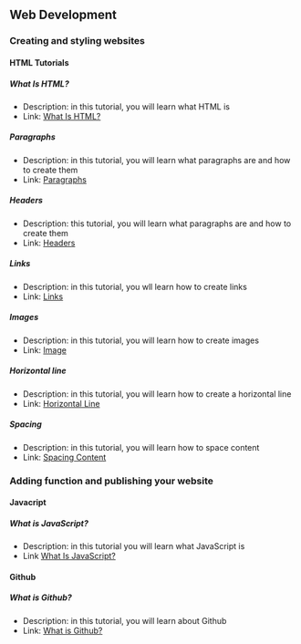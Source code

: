 ## Web Development
### Creating and styling websites 
#### HTML Tutorials
##### What Is HTML?
* Description: in this tutorial, you will learn what HTML is
* Link: [What Is HTML?](tutorials/html/tutorial1)
##### Paragraphs
* Description: in this tutorial, you will learn what paragraphs are and how to create them
* Link: [Paragraphs](tutorials/html/paragraphs)
##### Headers 
* Description: this tutorial, you will learn what paragraphs are and how to create them
* Link: [Headers](tutorials/html/headers)
##### Links 
* Description: in this tutorial, you wll learn how to create links
* Link: [Links](tutorials/html/links)
##### Images
* Description: in this tutorial, you will learn how to create images
* Link: [Image](tutorials/html/images)
##### Horizontal line
* Description: in this tutorial, you will learn how to create a horizontal line
* Link: [Horizontal Line](tutorials/html/hr)
##### Spacing 
* Description: in this tutorial, you will learn how to space content
* Link: [Spacing Content](tutoral/html/br)
### Adding function and publishing your website
#### Javacript
##### What is JavaScript?
* Description: in this tutorial you will learn what JavaScript is
* Link [What Is JavaScript?](tutorials/js/tutorial1)
#### Github
##### What is Github? 
* Description: in this tutorial, you will learn about Github
* Link: [What is Github?](tutorials/github/tutorial1)<br/>
